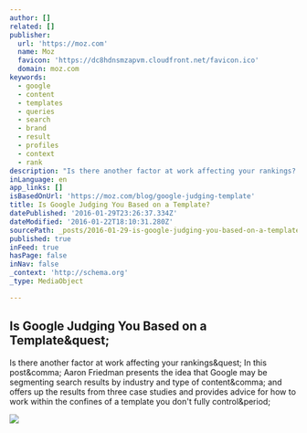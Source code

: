 ```yaml
---
author: []
related: []
publisher:
  url: 'https://moz.com'
  name: Moz
  favicon: 'https://dc8hdnsmzapvm.cloudfront.net/favicon.ico'
  domain: moz.com
keywords:
  - google
  - content
  - templates
  - queries
  - search
  - brand
  - result
  - profiles
  - context
  - rank
description: "Is there another factor at work affecting your rankings? In this post, Aaron Friedman presents the idea that Google may be segmenting search results by industry and type of content, and offers up the results from three case studies and provides advice for how to work within the confines of a template you don't fully control."
inLanguage: en
app_links: []
isBasedOnUrl: 'https://moz.com/blog/google-judging-template'
title: Is Google Judging You Based on a Template?
datePublished: '2016-01-29T23:26:37.334Z'
dateModified: '2016-01-22T18:10:31.280Z'
sourcePath: _posts/2016-01-29-is-google-judging-you-based-on-a-template.md
published: true
inFeed: true
hasPage: false
inNav: false
_context: 'http://schema.org'
_type: MediaObject

---
```

<article style=""><h1>Is Google Judging You Based on a Template&amp;quest;</h1><p>Is there another factor at work affecting your rankings&amp;quest; In this post&amp;comma; Aaron Friedman presents the idea that Google may be segmenting search results by industry and type of content&amp;comma; and offers up the results from three case studies and provides advice for how to work within the confines of a template you don't fully control&amp;period;</p><img src="https://d2v4zi8pl64nxt.cloudfront.net/google-judging-template/56a02a17870252.00383868.png" /></article>